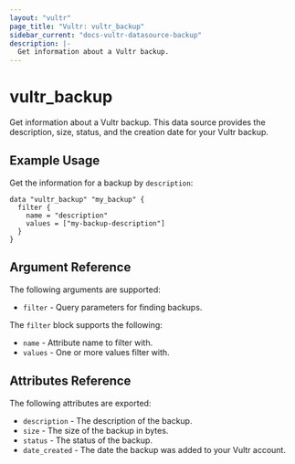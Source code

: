 ```yaml
---
layout: "vultr"
page_title: "Vultr: vultr_backup"
sidebar_current: "docs-vultr-datasource-backup"
description: |-
  Get information about a Vultr backup.
---
```


# vultr_backup

Get information about a Vultr backup. This data source provides the description, size, status, and the creation date for your Vultr backup.

## Example Usage

Get the information for a backup by `description`:

```hcl
data "vultr_backup" "my_backup" {
  filter {
    name = "description"
    values = ["my-backup-description"]
  }
}
```

## Argument Reference

The following arguments are supported:

* `filter` - Query parameters for finding backups.

The `filter` block supports the following:

* `name` - Attribute name to filter with.
* `values` - One or more values filter with.

## Attributes Reference

The following attributes are exported:

* `description` - The description of the backup.
* `size` - The size of the backup in bytes.
* `status` - The status of the backup.
* `date_created` - The date the backup was added to your Vultr account.